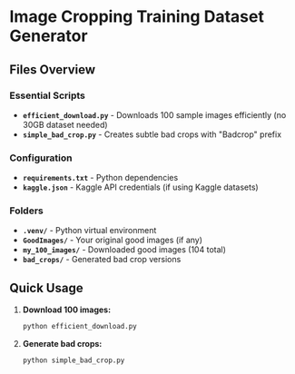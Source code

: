 # Image Cropping Training Dataset Generator

## Files Overview

### Essential Scripts
- **`efficient_download.py`** - Downloads 100 sample images efficiently (no 30GB dataset needed)
- **`simple_bad_crop.py`** - Creates subtle bad crops with "Badcrop" prefix

### Configuration
- **`requirements.txt`** - Python dependencies
- **`kaggle.json`** - Kaggle API credentials (if using Kaggle datasets)

### Folders
- **`.venv/`** - Python virtual environment
- **`GoodImages/`** - Your original good images (if any)
- **`my_100_images/`** - Downloaded good images (104 total)
- **`bad_crops/`** - Generated bad crop versions

## Quick Usage

1. **Download 100 images:**
   ```bash
   python efficient_download.py
   ```

2. **Generate bad crops:**
   ```bash
   python simple_bad_crop.py
   ```
